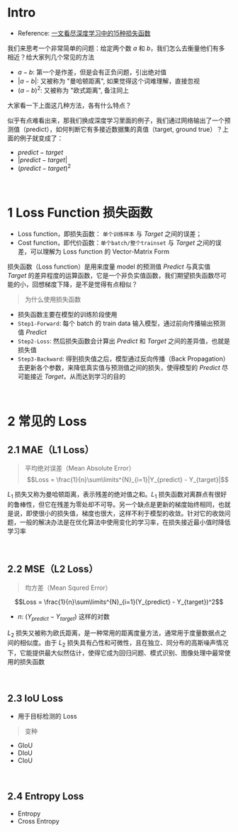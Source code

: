 &emsp;
# Intro
- Reference: [一文看尽深度学习中的15种损失函数](https://zhuanlan.zhihu.com/p/377799012)

我们来思考一个非常简单的问题：给定两个数 $a$ 和 $b$，我们怎么去衡量他们有多相近？给大家列几个常见的方法
- $a-b$: 第一个是作差，但是会有正负问题，引出绝对值
- $|a-b|$: 又被称为 "曼哈顿距离", 如果觉得这个词难理解，直接忽视
- $(a-b)^2$: 又被称为 "欧式距离", 备注同上

大家看一下上面这几种方法，各有什么特点？

似乎有点难看出来，那我们换成深度学习里面的例子，我们通过网络输出了一个预测值（predict），如何判断它有多接近数据集的真值（target, ground true）？上面的例子就变成了：
- $predict-target$
- $|predict-target|$
- $(predict-target)^2$



&emsp;
# 1 Loss Function 损失函数
- Loss function，即损失函数： `单个训练样本` 与 $Target$ 之间的误差；
- Cost function，即代价函数：`单个batch/整个trainset` 与 $Target$ 之间的误差，可以理解为 Loss function 的 Vector-Matrix Form
  
损失函数（Loss function）是用来度量 model 的预测值 $Predict$ 与真实值 $Target$ 的差异程度的运算函数，它是一个非负实值函数，我们期望损失函数尽可能的小，回想梯度下降，是不是觉得有点相似？

>为什么使用损失函数
- 损失函数主要在模型的训练阶段使用
- `Step1-Forward`: 每个 batch 的 train data 输入模型，通过前向传播输出预测值 $Predict$
- `Step2-Loss`: 然后损失函数会计算出 $Predict$ 和 $Target$ 之间的差异值，也就是损失值
- `Step3-Backward`: 得到损失值之后，模型通过反向传播（Back Propagation）去更新各个参数，来降低真实值与预测值之间的损失，使得模型的 $Predict$ 尽可能接近 $Target$，从而达到学习的目的


&emsp;
# 2 常见的 Loss
## 2.1 MAE（L1 Loss）
>平均绝对误差（Mean Absolute Error）
$$Loss = \frac{1}{n}\sum\limits^{N}_{i=1}|Y_{predict} - Y_{target}|$$

$L_1$ 损失又称为曼哈顿距离，表示残差的绝对值之和。$L_1$ 损失函数对离群点有很好的鲁棒性，但它在残差为零处却不可导。另一个缺点是更新的梯度始终相同，也就是说，即使很小的损失值，梯度也很大，这样不利于模型的收敛。针对它的收敛问题，一般的解决办法是在优化算法中使用变化的学习率，在损失接近最小值时降低学习率

&emsp;
## 2.2 MSE（L2 Loss）
>均方差（Mean Squred Error）

$$Loss = \frac{1}{n}\sum\limits^{N}_{i=1}(Y_{predict} - Y_{target})^2$$
- $n$: $(Y_{predict} - Y_{target})$ 这样的对数

$L_2$ 损失又被称为欧氏距离，是一种常用的距离度量方法，通常用于度量数据点之间的相似度。由于 $L_2$ 损失具有凸性和可微性，且在独立、同分布的高斯噪声情况下，它能提供最大似然估计，使得它成为回归问题、模式识别、图像处理中最常使用的损失函数

&emsp;
## 2.3 IoU Loss
- 用于目标检测的 Loss
>变种
- GIoU
- DIoU
- CIoU
  
&emsp;
## 2.4 Entropy Loss
- Entropy
- Cross Entropy

